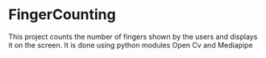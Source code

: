 # FingerCounting
This project counts the number of fingers shown by the users and displays it on the screen. It is done using python modules Open Cv and Mediapipe
